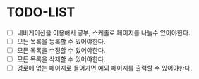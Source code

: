 # TODO-LIST

- [ ] 네비게이션을 이용해서 공부, 스케줄로 페이지를 나눌수 있어야한다.
- [ ] 모든 목록을 등록할 수 있어야한다.
- [ ] 모든 목록을 수정할 수 있어야한다.
- [ ] 모든 목록을 삭제할 수 있어야한다.
- [ ] 경로에 없는 페이지로 들어가면 예외 페이지를 출력할 수 있어야한다.
